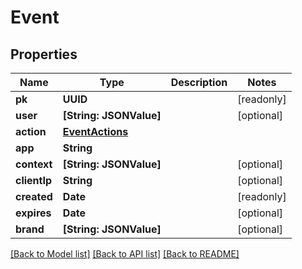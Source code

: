 # Event

## Properties
Name | Type | Description | Notes
------------ | ------------- | ------------- | -------------
**pk** | **UUID** |  | [readonly] 
**user** | **[String: JSONValue]** |  | [optional] 
**action** | [**EventActions**](EventActions.md) |  | 
**app** | **String** |  | 
**context** | **[String: JSONValue]** |  | [optional] 
**clientIp** | **String** |  | [optional] 
**created** | **Date** |  | [readonly] 
**expires** | **Date** |  | [optional] 
**brand** | **[String: JSONValue]** |  | [optional] 

[[Back to Model list]](../README.md#documentation-for-models) [[Back to API list]](../README.md#documentation-for-api-endpoints) [[Back to README]](../README.md)


